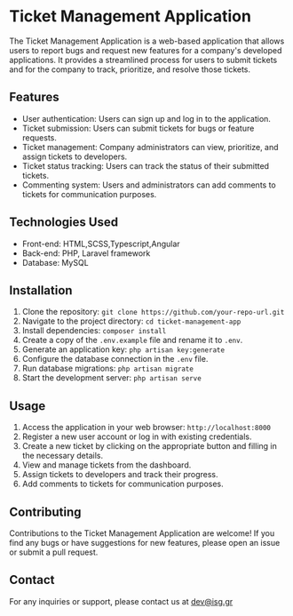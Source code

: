 # Ticket Management Application

The Ticket Management Application is a web-based application that allows users to report bugs and request new features for a company's developed applications. It provides a streamlined process for users to submit tickets and for the company to track, prioritize, and resolve those tickets.

## Features

- User authentication: Users can sign up and log in to the application.
- Ticket submission: Users can submit tickets for bugs or feature requests.
- Ticket management: Company administrators can view, prioritize, and assign tickets to developers.
- Ticket status tracking: Users can track the status of their submitted tickets.
- Commenting system: Users and administrators can add comments to tickets for communication purposes.

## Technologies Used

- Front-end: HTML,SCSS,Typescript,Angular
- Back-end: PHP, Laravel framework
- Database: MySQL

## Installation

1. Clone the repository: `git clone https://github.com/your-repo-url.git`
2. Navigate to the project directory: `cd ticket-management-app`
3. Install dependencies: `composer install`
4. Create a copy of the `.env.example` file and rename it to `.env`.
5. Generate an application key: `php artisan key:generate`
6. Configure the database connection in the `.env` file.
7. Run database migrations: `php artisan migrate`
8. Start the development server: `php artisan serve`

## Usage

1. Access the application in your web browser: `http://localhost:8000`
2. Register a new user account or log in with existing credentials.
3. Create a new ticket by clicking on the appropriate button and filling in the necessary details.
4. View and manage tickets from the dashboard.
5. Assign tickets to developers and track their progress.
6. Add comments to tickets for communication purposes.

## Contributing

Contributions to the Ticket Management Application are welcome! If you find any bugs or have suggestions for new features, please open an issue or submit a pull request.


## Contact

For any inquiries or support, please contact us at dev@isg.gr


